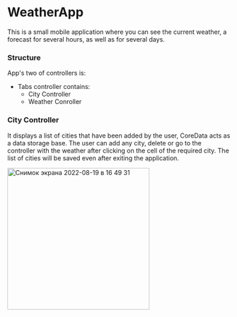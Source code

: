 # WeatherApp

This is a small mobile application where you can see the current weather, a forecast for several hours, as well as for several days.

### Structure

App's two of controllers is:

- Tabs controller contains:
   - City Controller
   - Weather Conroller 

### City Controller 

It displays a list of cities that have been added by the user, CoreData acts as a data storage base. The user can add any city, delete or go to the controller with the weather after clicking on the cell of the required city. The list of cities will be saved even after exiting the application.

<img width="321" alt="Снимок экрана 2022-08-19 в 16 49 31" src="https://user-images.githubusercontent.com/51018025/185647915-e509c0c8-9f39-43b2-8715-cd2add9a5e4b.png">

